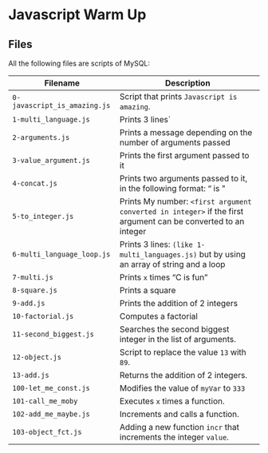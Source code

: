 # Javascript Warm Up

## Files

All the following files are scripts of MySQL:

| Filename | Description |
| -------- | ----------- |
| `0-javascript_is_amazing.js` | Script that prints `Javascript is amazing`. |
| `1-multi_language.js` | Prints 3 lines` |
| `2-arguments.js` | Prints a message depending on the number of arguments passed |
| `3-value_argument.js` | Prints the first argument passed to it |
| `4-concat.js` | Prints two arguments passed to it, in the following format: “ is " |
| `5-to_integer.js` | Prints My number: `<first argument converted in integer>` if the first argument can be converted to an integer |
| `6-multi_language_loop.js` | Prints 3 lines: `(like 1-multi_languages.js)` but by using an array of string and a loop |
| `7-multi.js` | Prints `x` times “C is fun” |
| `8-square.js` | Prints a square |
| `9-add.js` | Prints the addition of 2 integers |
| `10-factorial.js` | Computes a factorial |
| `11-second_biggest.js` | Searches the second biggest integer in the list of arguments. |
| `12-object.js` | Script to replace the value `13` with `89`. |
| `13-add.js` | Returns the addition of 2 integers. |
| `100-let_me_const.js` | Modifies the value of `myVar` to `333` |
| `101-call_me_moby` | Executes `x` times a function. |
| `102-add_me_maybe.js` | Increments and calls a function. |
| `103-object_fct.js` | Adding a new function `incr` that increments the integer `value`. |